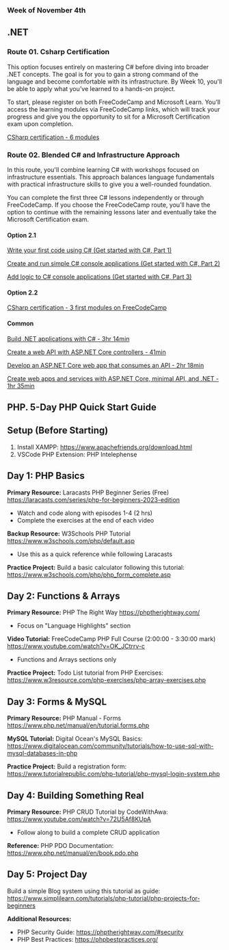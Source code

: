 ### Week of November 4th

## .NET

### Route 01. Csharp Certification

This option focuses entirely on mastering C# before diving into broader .NET concepts. The goal is for you to gain a strong command of the language and become comfortable with its infrastructure. By Week 10, you'll be able to apply what you’ve learned to a hands-on project.

To start, please register on both FreeCodeCamp and Microsoft Learn. You’ll access the learning modules via FreeCodeCamp links, which will track your progress and give you the opportunity to sit for a Microsoft Certification exam upon completion.

[CSharp certification - 6 modules](https://www.freecodecamp.org/learn/foundational-c-sharp-with-microsoft/)

### Route 02. Blended C# and Infrastructure Approach

In this route, you'll combine learning C# with workshops focused on infrastructure essentials. This approach balances language fundamentals with practical infrastructure skills to give you a well-rounded foundation.

You can complete the first three C# lessons independently or through FreeCodeCamp. If you choose the FreeCodeCamp route, you’ll have the option to continue with the remaining lessons later and eventually take the Microsoft Certification exam.

#### Option 2.1

[Write your first code using C# (Get started with C#, Part 1)](https://learn.microsoft.com/en-us/training/paths/get-started-c-sharp-part-1/)

[Create and run simple C# console applications (Get started with C#, Part 2)](https://learn.microsoft.com/en-us/training/paths/get-started-c-sharp-part-2/)

[Add logic to C# console applications (Get started with C#, Part 3)](https://learn.microsoft.com/en-us/training/paths/get-started-c-sharp-part-3/)

#### Option 2.2

[CSharp certification - 3 first modules on FreeCodeCamp](https://www.freecodecamp.org/learn/foundational-c-sharp-with-microsoft/)

#### Common

[Build .NET applications with C# - 3hr 14min](https://learn.microsoft.com/en-us/training/paths/build-dotnet-applications-csharp/)

[Create a web API with ASP.NET Core controllers - 41min](https://learn.microsoft.com/en-us/training/modules/build-web-api-aspnet-core/)

[Develop an ASP.NET Core web app that consumes an API - 2hr 18min](https://learn.microsoft.com/en-us/training/paths/develop-asp-core-api/)

[Create web apps and services with ASP.NET Core, minimal API, and .NET - 1hr 35min](https://learn.microsoft.com/en-us/training/paths/aspnet-core-minimal-api/)

## PHP. 5-Day PHP Quick Start Guide

## Setup (Before Starting)

1. Install XAMPP: https://www.apachefriends.org/download.html
2. VSCode PHP Extension: PHP Intelephense

## Day 1: PHP Basics

**Primary Resource:** Laracasts PHP Beginner Series (Free)
https://laracasts.com/series/php-for-beginners-2023-edition

- Watch and code along with episodes 1-4 (2 hrs)
- Complete the exercises at the end of each video

**Backup Resource:** W3Schools PHP Tutorial
https://www.w3schools.com/php/default.asp

- Use this as a quick reference while following Laracasts

**Practice Project:**
Build a basic calculator following this tutorial:
https://www.w3schools.com/php/php_form_complete.asp

## Day 2: Functions & Arrays

**Primary Resource:** PHP The Right Way
https://phptherightway.com/

- Focus on "Language Highlights" section

**Video Tutorial:**
FreeCodeCamp PHP Full Course (2:00:00 - 3:30:00 mark)
https://www.youtube.com/watch?v=OK_JCtrrv-c

- Functions and Arrays sections only

**Practice Project:**
Todo List tutorial from PHP Exercises:
https://www.w3resource.com/php-exercises/php-array-exercises.php

## Day 3: Forms & MySQL

**Primary Resource:** PHP Manual - Forms
https://www.php.net/manual/en/tutorial.forms.php

**MySQL Tutorial:**
Digital Ocean's MySQL Basics:
https://www.digitalocean.com/community/tutorials/how-to-use-sql-with-mysql-databases-in-php

**Practice Project:**
Build a registration form:
https://www.tutorialrepublic.com/php-tutorial/php-mysql-login-system.php

## Day 4: Building Something Real

**Primary Resource:**
PHP CRUD Tutorial by CodeWithAwa:
https://www.youtube.com/watch?v=72U5Af8KUpA

- Follow along to build a complete CRUD application

**Reference:**
PHP PDO Documentation:
https://www.php.net/manual/en/book.pdo.php

## Day 5: Project Day

Build a simple Blog system using this tutorial as guide:
https://www.simplilearn.com/tutorials/php-tutorial/php-projects-for-beginners

**Additional Resources:**

- PHP Security Guide: https://phptherightway.com/#security
- PHP Best Practices: https://phpbestpractices.org/

